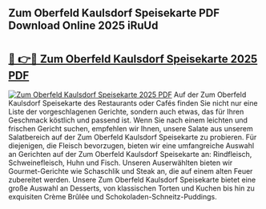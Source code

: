 ## Zum Oberfeld Kaulsdorf Speisekarte PDF Download Online 2025 iRuUd

# <h2><a href="http://gc73pit.nevu.top/?p=Zum+Oberfeld+Kaulsdorf+Speisekarte">🔗 👉🔴 Zum Oberfeld Kaulsdorf Speisekarte 2025 PDF</a></h2>

[![Zum Oberfeld Kaulsdorf Speisekarte 2025 PDF](https://i.imgur.com/dBaPXMq.png)](http://gc73pit.nevu.top/?p=Zum+Oberfeld+Kaulsdorf+Speisekarte)
Auf der Zum Oberfeld Kaulsdorf Speisekarte des Restaurants oder Cafés finden Sie nicht nur eine Liste der vorgeschlagenen Gerichte, sondern auch etwas, das für Ihren Geschmack köstlich und passend ist. Wenn Sie nach einem leichten und frischen Gericht suchen, empfehlen wir Ihnen, unsere Salate aus unserem Salatbereich auf der Zum Oberfeld Kaulsdorf Speisekarte zu probieren. Für diejenigen, die Fleisch bevorzugen, bieten wir eine umfangreiche Auswahl an Gerichten auf der Zum Oberfeld Kaulsdorf Speisekarte an: Rindfleisch, Schweinefleisch, Huhn und Fisch. Unseren Auserwählten bieten wir Gourmet-Gerichte wie Schaschlik und Steak an, die auf einem alten Feuer zubereitet werden. Unsere Zum Oberfeld Kaulsdorf Speisekarte bietet eine große Auswahl an Desserts, von klassischen Torten und Kuchen bis hin zu exquisiten Crème Brûlée und Schokoladen-Schneitz-Puddings.
